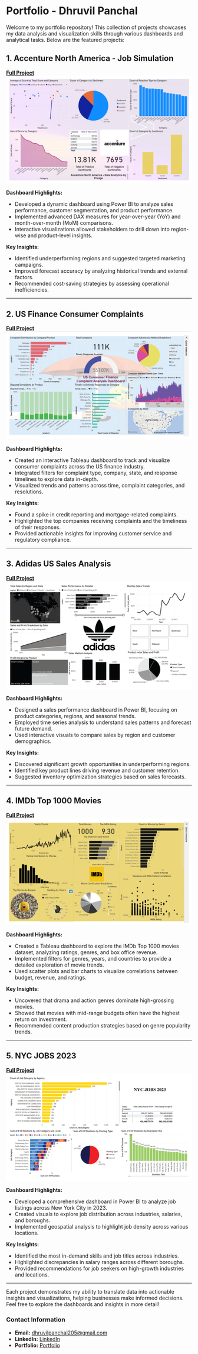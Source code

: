 # Portfolio - Dhruvil Panchal

Welcome to my portfolio repository! This collection of projects showcases my data analysis and visualization skills through various dashboards and analytical tasks. Below are the featured projects:

## 1. Accenture North America - Job Simulation

[**Full Project**](https://github.com/DhruvilPanchal205/Power-BI-Dashboards/tree/main/Accenture%20North%20America)
![Dashboard Screenshot](https://github.com/DhruvilPanchal205/Power-BI-Dashboards/blob/main/Accenture%20North%20America/Screenshot%202024-10-18%20001513.png)

**Dashboard Highlights:**
- Developed a dynamic dashboard using Power BI to analyze sales performance, customer segmentation, and product performance.
- Implemented advanced DAX measures for year-over-year (YoY) and month-over-month (MoM) comparisons.
- Interactive visualizations allowed stakeholders to drill down into region-wise and product-level insights.

**Key Insights:**
- Identified underperforming regions and suggested targeted marketing campaigns.
- Improved forecast accuracy by analyzing historical trends and external factors.
- Recommended cost-saving strategies by assessing operational inefficiencies.

---

## 2. US Finance Consumer Complaints

[**Full Project**](https://github.com/DhruvilPanchal205/Power-BI-Dashboards/tree/main/US%20Finance%20Consumer%20Complaints)
![Dashboard Screenshot](https://github.com/DhruvilPanchal205/Power-BI-Dashboards/blob/main/US%20Finance%20Consumer%20Complaints/Screenshot%202024-10-18%20000753.png)

**Dashboard Highlights:**
- Created an interactive Tableau dashboard to track and visualize consumer complaints across the US finance industry.
- Integrated filters for complaint type, company, state, and response timelines to explore data in-depth.
- Visualized trends and patterns across time, complaint categories, and resolutions.

**Key Insights:**
- Found a spike in credit reporting and mortgage-related complaints.
- Highlighted the top companies receiving complaints and the timeliness of their responses.
- Provided actionable insights for improving customer service and regulatory compliance.

---

## 3. Adidas US Sales Analysis

[**Full Project**](https://github.com/DhruvilPanchal205/Power-BI-Dashboards/tree/main/Adidas%20US%20Sales%20Analysis)
![Dashboard Screenshot](https://github.com/DhruvilPanchal205/Power-BI-Dashboards/blob/main/Adidas%20US%20Sales%20Analysis/Screenshot%202024-10-18%20000622.png)

**Dashboard Highlights:**
- Designed a sales performance dashboard in Power BI, focusing on product categories, regions, and seasonal trends.
- Employed time series analysis to understand sales patterns and forecast future demand.
- Used interactive visuals to compare sales by region and customer demographics.

**Key Insights:**
- Discovered significant growth opportunities in underperforming regions.
- Identified key product lines driving revenue and customer retention.
- Suggested inventory optimization strategies based on sales forecasts.

---

## 4. IMDb Top 1000 Movies

[**Full Project**](https://github.com/DhruvilPanchal205/Power-BI-Dashboards/tree/main/IMDb%20Top%201000%20Movies)
![Dashboard Screenshot](https://github.com/DhruvilPanchal205/Power-BI-Dashboards/blob/main/IMDb%20Top%201000%20Movies/Screenshot%202024-10-18%20000530.png)

**Dashboard Highlights:**
- Created a Tableau dashboard to explore the IMDb Top 1000 movies dataset, analyzing ratings, genres, and box office revenue.
- Implemented filters for genres, years, and countries to provide a detailed exploration of movie trends.
- Used scatter plots and bar charts to visualize correlations between budget, revenue, and ratings.

**Key Insights:**
- Uncovered that drama and action genres dominate high-grossing movies.
- Showed that movies with mid-range budgets often have the highest return on investment.
- Recommended content production strategies based on genre popularity trends.

---

## 5. NYC JOBS 2023

[**Full Project**](https://github.com/DhruvilPanchal205/Power-BI-Dashboards/tree/main/NYC%20JOBS)
![Dashboard Screenshot](https://github.com/DhruvilPanchal205/Power-BI-Dashboards/blob/main/NYC%20JOBS/Screenshot%202024-10-18%20000721.png)

**Dashboard Highlights:**
- Developed a comprehensive dashboard in Power BI to analyze job listings across New York City in 2023.
- Created visuals to explore job distribution across industries, salaries, and boroughs.
- Implemented geospatial analysis to highlight job density across various locations.

**Key Insights:**
- Identified the most in-demand skills and job titles across industries.
- Highlighted discrepancies in salary ranges across different boroughs.
- Provided recommendations for job seekers on high-growth industries and locations.

---

Each project demonstrates my ability to translate data into actionable insights and visualizations, helping businesses make informed decisions. Feel free to explore the dashboards and insights in more detail!

### Contact Information
- **Email:** dhruvilpanchal205@gmail.com
- **LinkedIn:** [LinkedIn](https://www.linkedin.com/in/dhruvilpanchal/)
- **Portfolio:** [Portfolio](https://dhruvilpanchal205.github.io/dhruvilpanchal.github.io/)

